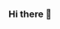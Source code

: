 ### Hi there 👋

<!--
**IamBansal/IamBansal** is a ✨ _special_ ✨ repository because its `README.md` (this file) appears on your GitHub profile.

Here are some ideas to get you started:

- 🔭 I’m currently working on ...
- 🌱 I’m currently learning android development
- 👯 I’m looking to collaborate on android projects
- 🤔 I’m looking for help with ...
- 💬 Ask me about Java, android
- 📫 How to reach me: ...
- 😄 Pronouns: ...
- ⚡ Fun fact: ...
-->
